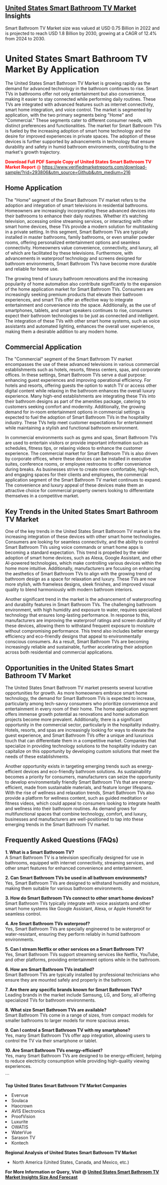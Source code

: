 <h2><a href="https://www.verifiedmarketreports.com/download-sample/?rid=293806&amp;utm_source=Github&amp;utm_medium=216" target="_blank">United States Smart Bathroom TV Market</a> Insights</h2><p>Smart Bathroom TV Market size was valued at USD 0.75 Billion in 2022 and is projected to reach USD 1.8 Billion by 2030, growing at a CAGR of 12.4% from 2024 to 2030.</p><p><h1>United States Smart Bathroom TV Market By Application</h1><p>The United States Smart Bathroom TV Market is growing rapidly as the demand for advanced technology in the bathroom continues to rise. Smart TVs in bathrooms offer not only entertainment but also convenience, making it easier to stay connected while performing daily routines. These TVs are integrated with advanced features such as internet connectivity, smart home integration, and voice control. The market is segmented by application, with the two primary segments being "Home" and "Commercial." These segments cater to different consumer needs, with distinct preferences and functionalities. The market for Smart Bathroom TVs is fueled by the increasing adoption of smart home technology and the desire for improved experiences in private spaces. The adoption of these devices is further supported by advancements in technology that ensure durability and safety in humid bathroom environments, contributing to the market's growth trajectory.<p><span class=""><span style="color: #ff0000;"><strong>Download Full PDF Sample Copy of United States Smart Bathroom TV Market Report</strong> @ </span><a href="https://www.verifiedmarketreports.com/download-sample/?rid=293806&amp;utm_source=Github&amp;utm_medium=216" target="_blank">https://www.verifiedmarketreports.com/download-sample/?rid=293806&amp;utm_source=Github&amp;utm_medium=216</a></span></p></p><h2>Home Application</h2><p>The "Home" segment of the Smart Bathroom TV market refers to the adoption and integration of smart televisions in residential bathrooms. Homeowners are increasingly incorporating these advanced devices into their bathrooms to enhance their daily routines. Whether it’s watching television, accessing online streaming services, or interacting with other smart home devices, these TVs provide a modern solution for multitasking in a private setting. In this segment, Smart Bathroom TVs are typically installed in master bathrooms, family bathrooms, or even smaller powder rooms, offering personalized entertainment options and seamless connectivity. Homeowners value convenience, connectivity, and luxury, all of which are facilitated by these televisions. Furthermore, with advancements in waterproof technology and screens designed for bathroom environments, Smart Bathroom TVs have become more durable and reliable for home use.<p>The growing trend of luxury bathroom renovations and the increasing popularity of home automation also contribute significantly to the expansion of the home application market for Smart Bathroom TVs. Consumers are increasingly seeking premium products that elevate their bathroom experiences, and smart TVs offer an effective way to integrate entertainment and convenience into the space. Additionally, as the use of smartphones, tablets, and smart speakers continues to rise, consumers expect their bathroom technologies to be just as connected and intelligent. The integration of these TVs with other smart home systems, such as voice assistants and automated lighting, enhances the overall user experience, making them a desirable addition to any modern home.</p><h2>Commercial Application</h2><p>The "Commercial" segment of the Smart Bathroom TV market encompasses the use of these advanced televisions in various commercial establishments such as hotels, resorts, fitness centers, spas, and corporate offices. In these settings, Smart Bathroom TVs serve a dual purpose: enhancing guest experiences and improving operational efficiency. For hotels and resorts, offering guests the option to watch TV or access other digital content while relaxing in the bathroom enhances the overall luxury experience. Many high-end establishments are integrating these TVs into their bathroom designs as part of the amenities package, catering to customers seeking comfort and modernity. Additionally, the growing demand for in-room entertainment options in commercial settings is expected to fuel the adoption of Smart Bathroom TVs in the hospitality industry. These TVs help meet customer expectations for entertainment while maintaining a stylish and functional bathroom environment.<p>In commercial environments such as gyms and spas, Smart Bathroom TVs are used to entertain visitors or provide important information such as schedules, fitness tips, or relaxing videos to enhance the customer experience. The commercial market for Smart Bathroom TVs is also driven by corporate offices, where these devices can be installed in executive suites, conference rooms, or employee restrooms to offer convenience during breaks. As businesses strive to create more comfortable, high-tech, and engaging spaces for their clients and employees, the commercial application segment of the Smart Bathroom TV market continues to expand. The convenience and luxury appeal of these devices make them an attractive choice for commercial property owners looking to differentiate themselves in a competitive market.</p><h2>Key Trends in the United States Smart Bathroom TV Market</h2><p>One of the key trends in the United States Smart Bathroom TV market is the increasing integration of these devices with other smart home technologies. Consumers are looking for seamless connectivity, and the ability to control Smart Bathroom TVs using voice commands or smart home apps is becoming a standard expectation. This trend is propelled by the wider adoption of smart home devices, such as Alexa, Google Assistant, and other AI-powered technologies, which make controlling various devices within the home more intuitive. Additionally, manufacturers are focusing on enhancing the aesthetics of Smart Bathroom TVs to align with the growing trend of bathroom design as a space for relaxation and luxury. These TVs are now more stylish, with frameless designs, sleek finishes, and improved visual quality to blend harmoniously with modern bathroom interiors.<p>Another significant trend in the market is the advancement of waterproofing and durability features in Smart Bathroom TVs. The challenging bathroom environment, with high humidity and exposure to water, requires specialized technology that ensures long-lasting performance. In response to this, manufacturers are improving the waterproof ratings and screen durability of these devices, allowing them to withstand frequent exposure to moisture without compromising performance. This trend also includes better energy efficiency and eco-friendly designs that appeal to environmentally conscious consumers. As a result, Smart Bathroom TVs are becoming increasingly reliable and sustainable, further accelerating their adoption across both residential and commercial applications.</p><h2>Opportunities in the United States Smart Bathroom TV Market</h2><p>The United States Smart Bathroom TV market presents several lucrative opportunities for growth. As more homeowners embrace smart home technology, the demand for Smart Bathroom TVs is expected to increase, particularly among tech-savvy consumers who prioritize convenience and entertainment in every room of their home. The home application segment offers immense growth potential as renovations and home automation projects become more prevalent. Additionally, there is a significant opportunity in the commercial sector, particularly in the hospitality industry. Hotels, resorts, and spas are increasingly looking for ways to elevate the guest experience, and Smart Bathroom TVs offer a unique and luxurious touch that can differentiate them in a competitive market. Companies that specialize in providing technology solutions to the hospitality industry can capitalize on this opportunity by developing custom solutions that meet the needs of these establishments.<p>Another opportunity exists in targeting emerging trends such as energy-efficient devices and eco-friendly bathroom solutions. As sustainability becomes a priority for consumers, manufacturers can seize the opportunity to develop environmentally friendly Smart Bathroom TVs that are energy-efficient, made from sustainable materials, and feature longer lifespans. With the rise of wellness and relaxation trends, Smart Bathroom TVs also provide a platform for wellness content, such as guided meditation or fitness videos, which could appeal to consumers looking to integrate health and wellness into their bathroom routines. As demand grows for multifunctional spaces that combine technology, comfort, and luxury, businesses and manufacturers are well-positioned to tap into these emerging trends in the Smart Bathroom TV market.</p><h2>Frequently Asked Questions (FAQs)</h2><p><strong>1. What is a Smart Bathroom TV?</strong><br> A Smart Bathroom TV is a television specifically designed for use in bathrooms, equipped with internet connectivity, streaming services, and other smart features for enhanced convenience and entertainment.</p><p><strong>2. Can Smart Bathroom TVs be used in all bathroom environments?</strong><br> Yes, Smart Bathroom TVs are designed to withstand humidity and moisture, making them suitable for various bathroom environments.</p><p><strong>3. How do Smart Bathroom TVs connect to other smart home devices?</strong><br> Smart Bathroom TVs typically integrate with voice assistants and other smart home systems like Google Assistant, Alexa, or Apple HomeKit for seamless control.</p><p><strong>4. Are Smart Bathroom TVs waterproof?</strong><br> Yes, Smart Bathroom TVs are specially engineered to be waterproof or water-resistant, ensuring they perform reliably in humid bathroom environments.</p><p><strong>5. Can I stream Netflix or other services on a Smart Bathroom TV?</strong><br> Yes, Smart Bathroom TVs support streaming services like Netflix, YouTube, and other platforms, providing entertainment options while in the bathroom.</p><p><strong>6. How are Smart Bathroom TVs installed?</strong><br> Smart Bathroom TVs are typically installed by professional technicians who ensure they are mounted safely and properly in the bathroom.</p><p><strong>7. Are there any specific brands known for Smart Bathroom TVs?</strong><br> Leading brands in the market include Samsung, LG, and Sony, all offering specialized TVs for bathroom environments.</p><p><strong>8. What size Smart Bathroom TVs are available?</strong><br> Smart Bathroom TVs come in a range of sizes, from compact models for smaller bathrooms to larger models for more spacious areas.</p><p><strong>9. Can I control a Smart Bathroom TV with my smartphone?</strong><br> Yes, many Smart Bathroom TVs offer app integration, allowing users to control the TV via their smartphone or tablet.</p><p><strong>10. Are Smart Bathroom TVs energy-efficient?</strong><br> Yes, many Smart Bathroom TVs are designed to be energy-efficient, helping to reduce electricity consumption while providing high-quality viewing experiences.</p>```</p><p><strong>Top United States Smart Bathroom TV Market Companies</strong></p><div data-test-id=""><p><li>Evervue</li><li> Soulaca</li><li> Haocrown</li><li> AVIS Electronics</li><li> ProofVision</li><li> Luxurite</li><li> OWATIS</li><li> WaterVue</li><li> Sarason TV</li><li> Kontech</li></p><div><strong>Regional Analysis of&nbsp;United States Smart Bathroom TV Market</strong></div><ul><li dir="ltr"><p dir="ltr">North America&nbsp;(United States, Canada, and Mexico, etc.)</p></li></ul><p><strong>For More Information or Query, Visit @&nbsp;</strong><strong><a href="https://www.verifiedmarketreports.com/product/smart-bathroom-tv-market/?utm_source=Github&amp;utm_medium=216" target="_blank">United States Smart Bathroom TV Market Insights Size And Forecast</a></strong></p></div>
